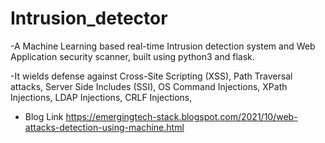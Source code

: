 # Intrusion_detector
-A Machine Learning based real-time Intrusion detection system and Web Application security scanner, built using python3 and flask.

-It wields defense against Cross-Site Scripting (XSS), Path Traversal attacks, Server Side Includes (SSI), OS Command Injections, XPath Injections, LDAP Injections, CRLF Injections, 
- Blog Link 
https://emergingtech-stack.blogspot.com/2021/10/web-attacks-detection-using-machine.html

